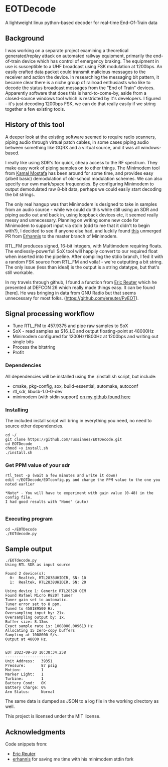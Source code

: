 # EOTDecode

A lightweight linux python-based decoder for real-time End-Of-Train data 

## Background

I was working on a separate project examining a theoretical generated/replay attack on automated railway equipment, primarily the end-of-train device which has control of emergency braking. The equipment in use is susceptible to a UHF broadcast using FSK modulation at 1200bps. An easily crafted data packet could transmit malicious messages to the receiver and action the device. In researching the messaging bit pattern, it became clear there is a niche group of railroad enthusiasts who like to decode the status broadcast messages from the "End of Train" devices. Apparently software that does this is hard-to-come-by, aside from a closed-source windows tool which is restricted by it's developers. I figured - it's just decoding 1200bps FSK, we can do that really easily if we string together a few existing tools. 

## History of this tool
A deeper look at the existing software seemed to require radio scanners, piping audio through virtual patch cables, in some cases piping audio between something like GQRX and a virtual source, and it was all windows-based. 

I really like using SDR's for quick, cheap access to the RF spectrum. They make easy work of piping samples on to other things. The Minimodem tool from [Kamal Mostafa](https://github.com/kamalmostafa) has been around for some time, and provides easy (albeit basic) demodulation of old-school modulation schemes. We can also specify our own mark/space frequencies. By configuring Minimodem to output demodulated raw 8-bit data, perhaps we could easily start decoding the bit strings. 

The only real hangup was that Minimodem is designed to take in samples from an audio source - while we could do this while still using an SDR and piping audio out and back in, using loopback devices etc, it seemed really messy and unnecessary. Planning on writing some new code for Minimodem to support input via stdin (odd to me that it didn't to begin with?), I decided to see if anyone else had, and luckily found [this](https://github.com/kamalmostafa/minimodem/pull/56) unmerged PR from [Erhannis](https://github.com/Erhannis) to the master branch of Minimodem. 

RTL_FM produces signed, 16-bit integers, with Multimodem requiring floats. The endlessly-powerfull SoX tool will happily convert to our required float when inserted into the pipeline. After compiling the stdio branch, I fed it with a random FSK source from RTL_FM and voila! - we're outputting a bit string. The only issue (less than ideal) is the output is a string datatype, but that's still workable. 

In my travels through github, I found a function from [Eric Reuter](https://github.com/ereuter) which he presented at DEFCON 26 which really made things easy. It can be found [here]. He was bringing in data from GNU Radio but that seems unnecessary for most folks. (https://github.com/ereuter/PyEOT). 

## Signal processing workflow
* Tune RTL_FM to 457.9375 and pipe raw samples to SoX
* SoX - read samples as S16_LE and output floating-point at 48000Hz
* Minimodem configured for 1200Hz/1800Hz at 1200bps and writing out single bits
* Process the bitstring
* Profit

### Dependencies
All dependencies will be installed using the ./install.sh script, but include:
* cmake, pkg-config, sox, build-essential, automake, autoconf
* rtl_sdr, libusb-1.0-0-dev
* minimodem (with stdin support) [on my github found here](https://github.com/russinnes/minimodem-stdio)

### Installing
The included install script will bring in everything you need, no need to source other dependencies.
```
cd ~/
git clone https://github.com/russinnes/EOTDecode.git
cd EOTDecode
chmod +x install.sh
./install.sh
```

### Get PPM value of your sdr
```
rtl_test -p (wait a few minutes and write it down)
edit ~/EOTDecode/EOTconfig.py and change the PPM value to the one you noted earlier

*Note* - You will have to experiment with gain value (0-48) in the config file.
I had good results with "None" (auto)


```
### Executing program
```
cd ~/EOTDecode
./EOTdecode.py
```

## Sample output
```
./EOTdecode.py 
Using RTL SDR as input source

Found 2 device(s):
  0:  Realtek, RTL2838UHIDIR, SN: 10
  1:  Realtek, RTL2838UHIDIR, SN: 20

Using device 1: Generic RTL2832U OEM
Found Rafael Micro R820T tuner
Tuner gain set to automatic.
Tuner error set to 8 ppm.
Tuned to 458189500 Hz.
Oversampling input by: 21x.
Oversampling output by: 1x.
Buffer size: 8.13ms
Exact sample rate is: 1008000.009613 Hz
Allocating 15 zero-copy buffers
Sampling at 1008000 S/s.
Output at 48000 Hz.


EOT 2023-09-20 10:38:34.258
---------------------
Unit Address:   39351
Pressure:       87 psig
Motion:         1
Marker Light:   1
Turbine:        1
Battery Cond:   OK
Battery Charge: 0%
Arm Status:     Normal
```
The same data is dumped as JSON to a log file in the working directory as well. 

This project is licensed under the MIT license.

## Acknowledgments

Code snippets from:
* [Eric Reuter](https://github.com/ereuter) 
* [erhannis](https://github.com/Erhannis/minimodem/tree/feature/stdio) for saving me time with his minimodem stdin fork
